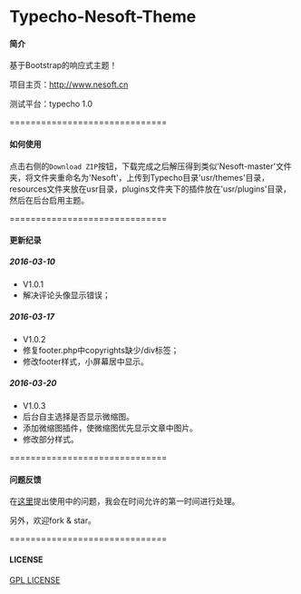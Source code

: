 # Typecho-Nesoft-Theme

#### 简介

基于Bootstrap的响应式主题！

项目主页：http://www.nesoft.cn

测试平台：typecho 1.0

==============================

#### 如何使用

点击右侧的`Download ZIP`按钮，下载完成之后解压得到类似'Nesoft-master'文件夹，将文件夹重命名为'Nesoft'，上传到Typecho目录'usr/themes'目录，resources文件夹放在usr目录，plugins文件夹下的插件放在'usr/plugins'目录，然后在后台启用主题。

==============================

#### 更新纪录

##### 2016-03-10

* V1.0.1 
* 解决评论头像显示错误；

##### 2016-03-17

* V1.0.2 
* 修复footer.php中copyrights缺少/div标签；
* 修改footer样式，小屏幕居中显示。

##### 2016-03-20

* V1.0.3 
* 后台自主选择是否显示微缩图。
* 添加微缩图插件，使微缩图优先显示文章中图片。
* 修改部分样式。

==============================

#### 问题反馈

在[这里](http://www.nesoft.cn/message)提出使用中的问题，我会在时间允许的第一时间进行处理。

另外，欢迎fork & star。

==============================

#### LICENSE

[GPL LICENSE](https://github.com/daixl2010/Typecho-Nesoft-Theme/blob/master/LICENSE)
